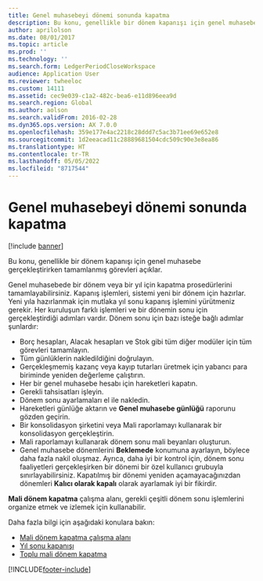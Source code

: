 ```yaml
---
title: Genel muhasebeyi dönemi sonunda kapatma
description: Bu konu, genellikle bir dönem kapanışı için genel muhasebe gerçekleştirirken tamamlanmış görevleri açıklar.
author: aprilolson
ms.date: 08/01/2017
ms.topic: article
ms.prod: ''
ms.technology: ''
ms.search.form: LedgerPeriodCloseWorkspace
audience: Application User
ms.reviewer: twheeloc
ms.custom: 14111
ms.assetid: cec9e039-c1a2-482c-bea6-e11d896eea9d
ms.search.region: Global
ms.author: aolson
ms.search.validFrom: 2016-02-28
ms.dyn365.ops.version: AX 7.0.0
ms.openlocfilehash: 359e177e4ac2218c28ddd7c5ac3b71ee69e652e8
ms.sourcegitcommit: 1d2eeacad11c28889681504cdc509c90e3e8ea86
ms.translationtype: HT
ms.contentlocale: tr-TR
ms.lasthandoff: 05/05/2022
ms.locfileid: "8717544"
---
```

# <a name="close-the-general-ledger-at-period-end"></a>Genel muhasebeyi dönemi sonunda kapatma

[!include [banner](../includes/banner.md)]

Bu konu, genellikle bir dönem kapanışı için genel muhasebe gerçekleştirirken tamamlanmış görevleri açıklar. 

Genel muhasebede bir dönem veya bir yıl için kapatma prosedürlerini tamamlayabilirsiniz. Kapanış işlemleri, sistemi yeni bir dönem için hazırlar. Yeni yıla hazırlanmak için mutlaka yıl sonu kapanış işlemini yürütmeniz gerekir. Her kuruluşun farklı işlemleri ve bir dönemin sonu için gerçekleştirdiği adımları vardır. Dönem sonu için bazı isteğe bağlı adımlar şunlardır:

-   Borç hesapları, Alacak hesapları ve Stok gibi tüm diğer modüler için tüm görevleri tamamlayın.
-   Tüm günlüklerin nakledildiğini doğrulayın.
-   Gerçekleşmemiş kazanç veya kayıp tutarları üretmek için yabancı para biriminde yeniden değerleme çalıştırın.
-   Her bir genel muhasebe hesabı için hareketleri kapatın.
-   Gerekli tahsisatları işleyin.
-   Dönem sonu ayarlamaları el ile nakledin.
-   Hareketleri günlüğe aktarın ve **Genel muhasebe günlüğü** raporunu gözden geçirin.
-   Bir konsolidasyon şirketini veya Mali raporlamayı kullanarak bir konsolidasyon gerçekleştirin.
-   Mali raporlamayı kullanarak dönem sonu mali beyanları oluşturun.
-   Genel muhasebe dönemlerini **Beklemede** konumuna ayarlayın, böylece daha fazla nakil oluşmaz. Ayrıca, daha iyi bir kontrol için, dönem sonu faaliyetleri gerçekleşirken bir dönemi bir özel kullanıcı grubuyla sınırlayabilirsiniz. Kapatılmış bir dönemi yeniden açamayacağınızdan dönemleri **Kalıcı olarak kapalı** olarak ayarlamak iyi bir fikirdir.

**Mali dönem kapatma** çalışma alanı, gerekli çeşitli dönem sonu işlemlerini organize etmek ve izlemek için kullanabilir. 


Daha fazla bilgi için aşağıdaki konulara bakın:
- [Mali dönem kapatma çalışma alanı](financial-period-close-workspace.md) 
- [Yıl sonu kapanışı](Year-end-close.md)  
- [Toplu mali dönem kapatma](tasks/mass-financial-period-close.md)






[!INCLUDE[footer-include](../../includes/footer-banner.md)]
